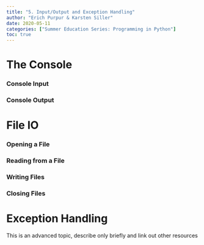 ```yaml
---
title: "5. Input/Output and Exception Handling"
author: "Erich Purpur & Karsten Siller"
date: 2020-05-11
categories: ["Summer Education Series: Programming in Python"]
toc: true
---
```


# The Console

### Console Input

### Console Output

# File IO

### Opening a File

### Reading from a File

### Writing Files

### Closing Files

# Exception Handling

This is an advanced topic, describe only briefly and link out other resources